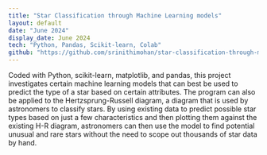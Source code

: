 ```yaml
---
title: "Star Classification through Machine Learning models"
layout: default
date: "June 2024"
display_date: June 2024
tech: "Python, Pandas, Scikit-learn, Colab"
github: "https://github.com/srinithimohan/star-classification-through-ml-models"
---
```


Coded with Python, scikit-learn, matplotlib, and pandas, this project investigates certain machine learning models that can best be used to predict the type of a star based on certain attributes. The program can also be applied to the Hertzsprung-Russell diagram, a diagram that is used by astronomers to classify stars. By using existing data to predict possible star types based on just a few characteristics and then plotting them against the existing H-R diagram, astronomers can then use the model to find potential unusual and rare stars without the need to scope out thousands of star data by hand.
